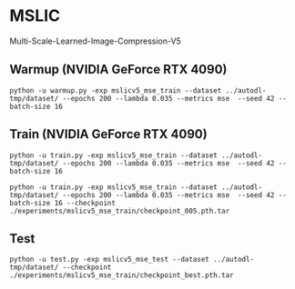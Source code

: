 # MSLIC

Multi-Scale-Learned-Image-Compression-V5


## Warmup (NVIDIA GeForce RTX 4090)

```
python -u warmup.py -exp mslicv5_mse_train --dataset ../autodl-tmp/dataset/ --epochs 200 --lambda 0.035 --metrics mse  --seed 42 --batch-size 16
```

## Train (NVIDIA GeForce RTX 4090)

```
python -u train.py -exp mslicv5_mse_train --dataset ../autodl-tmp/dataset/ --epochs 200 --lambda 0.035 --metrics mse  --seed 42 --batch-size 16
```

```
python -u train.py -exp mslicv5_mse_train --dataset ../autodl-tmp/dataset/ --epochs 200 --lambda 0.035 --metrics mse  --seed 42 --batch-size 16 --checkpoint ./experiments/mslicv5_mse_train/checkpoint_005.pth.tar
```

## Test

```
python -u test.py -exp mslicv5_mse_test --dataset ../autodl-tmp/dataset/ --checkpoint ./experiments/mslicv5_mse_train/checkpoint_best.pth.tar
```